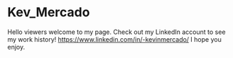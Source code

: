 # Kev_Mercado
Hello viewers welcome to my page. 
Check out my LinkedIn account to see my work history! 
https://www.linkedin.com/in/-kevinmercado/
I hope you enjoy.
